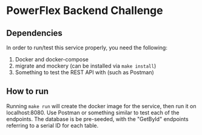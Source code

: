 # PowerFlex Backend Challenge
## Dependencies
In order to run/test this service properly, you need the following:
1. Docker and docker-compose
2. migrate and mockery (can be installed via `make install`)
3. Something to test the REST API with (such as Postman)
## How to run
Running `make run` will create the docker image for the service, then run it on localhost:8080. Use Postman
or something similar to test each of the endpoints. The database is be pre-seeded, with the "GetById" 
endpoints referring to a serial ID for each table.
